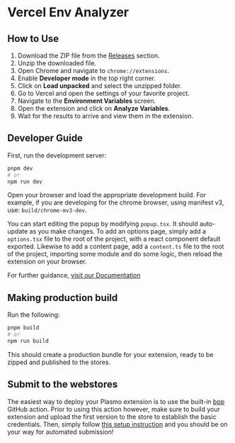 # Vercel Env Analyzer

## How to Use

1. Download the ZIP file from the [Releases](#) section.
2. Unzip the downloaded file.
3. Open Chrome and navigate to `chrome://extensions`.
4. Enable **Developer mode** in the top right corner.
5. Click on **Load unpacked** and select the unzipped folder.
6. Go to Vercel and open the settings of your favorite project.
7. Navigate to the **Environment Variables** screen.
8. Open the extension and click on **Analyze Variables**.
9. Wait for the results to arrive and view them in the extension.

## Developer Guide

First, run the development server:

```bash
pnpm dev
# or
npm run dev
```

Open your browser and load the appropriate development build. For example, if you are developing for the chrome browser, using manifest v3, use: `build/chrome-mv3-dev`.

You can start editing the popup by modifying `popup.tsx`. It should auto-update as you make changes. To add an options page, simply add a `options.tsx` file to the root of the project, with a react component default exported. Likewise to add a content page, add a `content.ts` file to the root of the project, importing some module and do some logic, then reload the extension on your browser.

For further guidance, [visit our Documentation](https://docs.plasmo.com/)

## Making production build

Run the following:

```bash
pnpm build
# or
npm run build
```

This should create a production bundle for your extension, ready to be zipped and published to the stores.

## Submit to the webstores

The easiest way to deploy your Plasmo extension is to use the built-in [bpp](https://bpp.browser.market) GitHub action. Prior to using this action however, make sure to build your extension and upload the first version to the store to establish the basic credentials. Then, simply follow [this setup instruction](https://docs.plasmo.com/framework/workflows/submit) and you should be on your way for automated submission!
